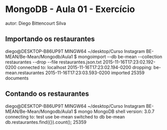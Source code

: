 # MongoDB - Aula 01 - Exercício
autor: Diego Bittencourt Silva

## Importando os restaurantes
diego@DESKTOP-B86UP9T MINGW64 ~/desktop/Curso Instagram BE-MEAN/Be-Mean/Mongodb/Aula1
$ mongoimport --db be-mean --collection restaurantes --drop --file restaurantes.json.txt
2015-11-16T17:23:02.192-0200    connected to: localhost
2015-11-16T17:23:02.194-0200    dropping: be-mean.restaurantes
2015-11-16T17:23:03.593-0200    imported 25359 documents


## Contando os restaurantes
diego@DESKTOP-B86UP9T MINGW64 ~/desktop/Curso Instagram BE-MEAN/Be-Mean/Mongodb/Aula1
$ mongo
MongoDB shell version: 3.0.7
connecting to: test
use be-mean
switched to db be-mean
db.restaurantes.find({}).count();
25359
